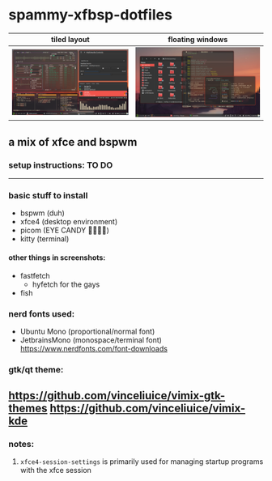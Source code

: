 # spammy-xfbsp-dotfiles
| tiled layout | floating windows |
| -- | -- |
![tiled](screenshots/tiled.png) | ![floating](screenshots/floating.png)

## a mix of xfce and bspwm
### setup instructions: TO DO

--- 
### basic stuff to install
- bspwm (duh)
- xfce4 (desktop environment)
- picom (EYE CANDY 🤑🤑🤑🤑)
- kitty (terminal)

#### other things in screenshots:
- fastfetch
  - hyfetch for the gays
- fish

### nerd fonts used:
- Ubuntu Mono (proportional/normal font)
- JetbrainsMono (monospace/terminal font)
  https://www.nerdfonts.com/font-downloads

### gtk/qt theme:
https://github.com/vinceliuice/vimix-gtk-themes
https://github.com/vinceliuice/vimix-kde
-----
### notes:

1. `xfce4-session-settings` is primarily used for managing startup programs with the xfce session
